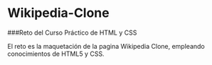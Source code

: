 # Wikipedia-Clone
###Reto del Curso Práctico de HTML y CSS

El reto es la maquetación  de la pagina Wikipedia Clone, empleando conocimientos de HTML5 y CSS.

[img1]: https://i.imgur.com/Q3HdDUg.png "Título alternativo"
